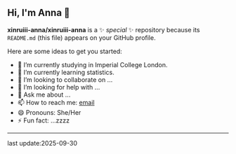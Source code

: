 ## Hi, I'm Anna 👋


**xinruiii-anna/xinruiii-anna** is a ✨ _special_ ✨ repository because its `README.md` (this file) appears on your GitHub profile.

Here are some ideas to get you started:

- 🔭 I’m currently studying in Imperial College London.
- 🌱 I’m currently learning statistics.
- 👯 I’m looking to collaborate on ...
- 🤔 I’m looking for help with ...
- 💬 Ask me about ...
- 📫 How to reach me: [email](1297908062@qq.com)
- 😄 Pronouns: She/Her
- ⚡ Fun fact: ...zzzz

------
last update:2025-09-30
